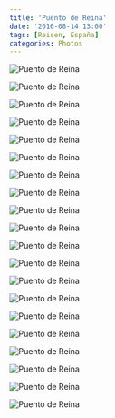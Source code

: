 ```yaml
---
title: 'Puento de Reina'
date: '2016-08-14 13:00'
tags: [Reisen, España]
categories: Photos
---
```


<div class='preview'><img src='{{urls.media}}/PuentoDeReinaOK.jpg' alt='Puento de Reina'></div>

<a id='62e1da7d511f8cacc22cf3aa032189b0-800'></a>![Puento de Reina]({{urls.media}}/62e1da7d511f8cacc22cf3aa032189b0-800.jpg '')

<a id='33cd6fc9baf9eea686dd443a23e7ca48-800'></a>![Puento de Reina]({{urls.media}}/33cd6fc9baf9eea686dd443a23e7ca48-800.jpg '')

<a id='9351ea72a88bc622503e931b0252f7c3-800'></a>![Puento de Reina]({{urls.media}}/9351ea72a88bc622503e931b0252f7c3-800.jpg '')

<a id='a63e442832549448807684d5de975070-800'></a>![Puento de Reina]({{urls.media}}/a63e442832549448807684d5de975070-800.jpg '')

<a id='dd91abf97a2ec4a6a0947ac30fd8581e-800'></a>![Puento de Reina]({{urls.media}}/dd91abf97a2ec4a6a0947ac30fd8581e-800.jpg '')

<a id='1b93e795221af6df593cec8a796561c3-800'></a>![Puento de Reina]({{urls.media}}/1b93e795221af6df593cec8a796561c3-800.jpg '')

<a id='0346d4de9d1723fb588af98fd1e9cb66-800'></a>![Puento de Reina]({{urls.media}}/0346d4de9d1723fb588af98fd1e9cb66-800.jpg '')

<a id='76e958b5071796b1455ef98533200cd3-800'></a>![Puento de Reina]({{urls.media}}/76e958b5071796b1455ef98533200cd3-800.jpg '')

<a id='fc5b3bde311b0f871cf16a3cbd8a297b-800'></a>![Puento de Reina]({{urls.media}}/fc5b3bde311b0f871cf16a3cbd8a297b-800.jpg '')

<a id='627a2084cfb6b60da8ea3e7940de3483-800'></a>![Puento de Reina]({{urls.media}}/627a2084cfb6b60da8ea3e7940de3483-800.jpg '')

<a id='90149924cd2a68cd52e6b92c911b788b-800'></a>![Puento de Reina]({{urls.media}}/90149924cd2a68cd52e6b92c911b788b-800.jpg '')

<a id='7c25064ad51765636ab9c0a1a65938eb-800'></a>![Puento de Reina]({{urls.media}}/7c25064ad51765636ab9c0a1a65938eb-800.jpg '')

<a id='14a07f1aef92ccf8b5ccb14467419450-800'></a>![Puento de Reina]({{urls.media}}/14a07f1aef92ccf8b5ccb14467419450-800.jpg '')

<a id='931059c56e21fccf3faea6882ef70dd4-800'></a>![Puento de Reina]({{urls.media}}/931059c56e21fccf3faea6882ef70dd4-800.jpg '')

<a id='a1e03dda3bda214105449409dd3a0b86-800'></a>![Puento de Reina]({{urls.media}}/a1e03dda3bda214105449409dd3a0b86-800.jpg '')

<a id='1449e754c3b972306ce3db6ca334c7b3-800'></a>![Puento de Reina]({{urls.media}}/1449e754c3b972306ce3db6ca334c7b3-800.jpg '')

<a id='3853ce4641860ba9631431a42ec5441f-800'></a>![Puento de Reina]({{urls.media}}/3853ce4641860ba9631431a42ec5441f-800.jpg '')

<a id='e9fe9be9962f74d0f54631a8569a6bb4-800'></a>![Puento de Reina]({{urls.media}}/e9fe9be9962f74d0f54631a8569a6bb4-800.jpg '')

<a id='d6c7ab97d165b80e1138a44c29557318-800'></a>![Puento de Reina]({{urls.media}}/d6c7ab97d165b80e1138a44c29557318-800.jpg '')
